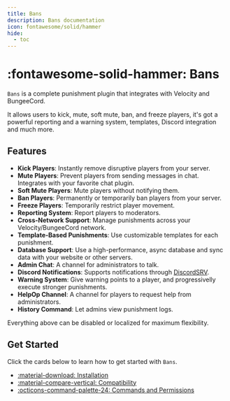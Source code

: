 ```yaml
---
title: Bans
description: Bans documentation
icon: fontawesome/solid/hammer
hide:
  - toc
---
```


# :fontawesome-solid-hammer: Bans

`Bans` is a complete punishment plugin that integrates with Velocity and BungeeCord.

It allows users to kick, mute, soft mute, ban, and freeze players, it's got a powerful reporting and a warning system, templates, Discord integration and much more.

## Features

- **Kick Players**: Instantly remove disruptive players from your server.
- **Mute Players**: Prevent players from sending messages in chat. Integrates with your favorite chat plugin.
- **Soft Mute Players**: Mute players without notifying them.
- **Ban Players**: Permanently or temporarily ban players from your server.
- **Freeze Players**: Temporarily restrict player movement.
- **Reporting System**: Report players to moderators.
- **Cross-Network Support**: Manage punishments across your Velocity/BungeeCord network.
- **Template-Based Punishments**: Use customizable templates for each punishment.
- **Database Support**: Use a high-performance, async database and sync data with your website or other servers.
- **Admin Chat**: A channel for administrators to talk.
- **Discord Notifications**: Supports notifications through [DiscordSRV](https://www.spigotmc.org/resources/discordsrv.18494/).
- **Warning System**: Give warning points to a player, and progressivelly execute stronger punishments.
- **HelpOp Channel**: A channel for players to request help from administrators.
- **History Command**: Let admins view punishment logs.

Everything above can be disabled or localized for maximum flexibility.

## Get Started

Click the cards below to learn how to get started with `Bans`.

<div class="grid cards" markdown>

- [:material-download: Installation](./installation/index.md)
- [:material-compare-vertical: Compatibility](./compatibility/index.md)
- [:octicons-command-palette-24: Commands and Permissions](./commands/index.md)

</div>